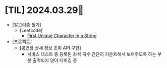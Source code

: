 # [TIL] 2024.03.29📒

  * [알고리즘 풀기]
    * [Leetcode]
      * [First Unique Character in a String](https://github.com/elephant97/Algorithm/blob/main/Leetcode/Java/Easy/First%20Unique%20Character%20in%20a%20String.java)
  * [프로젝트]
    * [공연장 상세 정보 조회 API 구현]
      * 서비스 테스트 중 등록된 좌석 개수 간단히 카운트해서 보여주도록 하는 부분 출력되지 않아 디버깅 중
